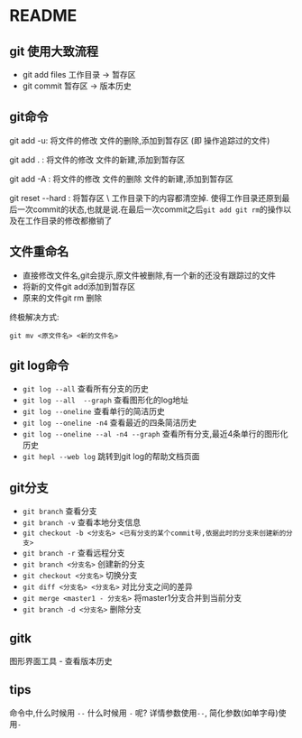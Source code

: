 # README

## git 使用大致流程
- git add files  工作目录 -> 暂存区
- git commit 暂存区 -> 版本历史

## git命令
git add -u: 将文件的修改 文件的删除,添加到暂存区 (即 操作追踪过的文件)

git add . : 将文件的修改 文件的新建,添加到暂存区

git add -A : 将文件的修改 文件的删除 文件的新建,添加到暂存区

git reset --hard : 将暂存区 \ 工作目录下的内容都清空掉. 使得工作目录还原到最后一次commit的状态,也就是说.在最后一次commit之后`git add git rm`的操作以及在工作目录的修改都撤销了

## 文件重命名
- 直接修改文件名,git会提示,原文件被删除,有一个新的还没有跟踪过的文件
- 将新的文件git add添加到暂存区
- 原来的文件git rm <filename> 删除

终极解决方式:

`git mv <原文件名> <新的文件名>`

## git log命令
- `git log --all`  查看所有分支的历史
- `git log --all  --graph` 查看图形化的log地址
- `git log --oneline` 查看单行的简洁历史
- `git log --oneline -n4` 查看最近的四条简洁历史
- `git log --oneline --al -n4 --graph` 查看所有分支,最近4条单行的图形化历史
- `git hepl --web log` 跳转到git log的帮助文档页面


## git分支
- `git branch` 查看分支
- `git branch -v` 查看本地分支信息
- `git checkout -b <分支名> <已有分支的某个commit号,依据此时的分支来创建新的分支>`
- `git branch -r` 查看远程分支
- `git branch <分支名>` 创建新的分支
- `git checkout <分支名>` 切换分支
- `git diff <分支名> <分支名>` 对比分支之间的差异
- `git merge <master1 - 分支名>` 将master1分支合并到当前分支
- `git branch -d <分支名>` 删除分支

## gitk
图形界面工具 - 查看版本历史

## tips
命令中,什么时候用 `--` 什么时候用 `-` 呢?
    详情参数使用`--`, 简化参数(如单字母)使用`-`
